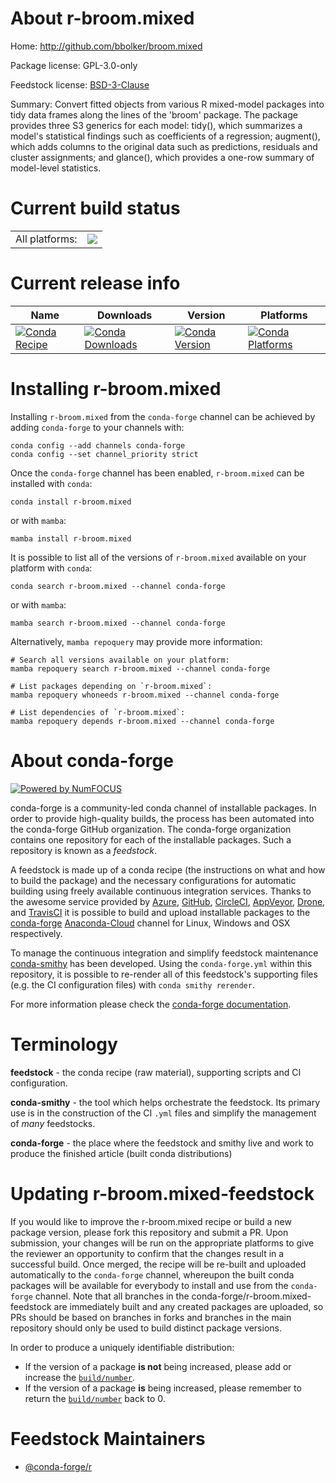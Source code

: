 About r-broom.mixed
===================

Home: http://github.com/bbolker/broom.mixed

Package license: GPL-3.0-only

Feedstock license: [BSD-3-Clause](https://github.com/conda-forge/r-broom.mixed-feedstock/blob/main/LICENSE.txt)

Summary: Convert fitted objects from various R mixed-model packages into tidy data frames along the lines of the 'broom' package. The package provides three S3 generics for each model: tidy(), which summarizes a model's statistical findings such as coefficients of a regression; augment(), which adds columns to the original data such as predictions, residuals and cluster assignments; and glance(), which provides a one-row summary of model-level statistics.

Current build status
====================


<table><tr><td>All platforms:</td>
    <td>
      <a href="https://dev.azure.com/conda-forge/feedstock-builds/_build/latest?definitionId=4166&branchName=main">
        <img src="https://dev.azure.com/conda-forge/feedstock-builds/_apis/build/status/r-broom.mixed-feedstock?branchName=main">
      </a>
    </td>
  </tr>
</table>

Current release info
====================

| Name | Downloads | Version | Platforms |
| --- | --- | --- | --- |
| [![Conda Recipe](https://img.shields.io/badge/recipe-r--broom.mixed-green.svg)](https://anaconda.org/conda-forge/r-broom.mixed) | [![Conda Downloads](https://img.shields.io/conda/dn/conda-forge/r-broom.mixed.svg)](https://anaconda.org/conda-forge/r-broom.mixed) | [![Conda Version](https://img.shields.io/conda/vn/conda-forge/r-broom.mixed.svg)](https://anaconda.org/conda-forge/r-broom.mixed) | [![Conda Platforms](https://img.shields.io/conda/pn/conda-forge/r-broom.mixed.svg)](https://anaconda.org/conda-forge/r-broom.mixed) |

Installing r-broom.mixed
========================

Installing `r-broom.mixed` from the `conda-forge` channel can be achieved by adding `conda-forge` to your channels with:

```
conda config --add channels conda-forge
conda config --set channel_priority strict
```

Once the `conda-forge` channel has been enabled, `r-broom.mixed` can be installed with `conda`:

```
conda install r-broom.mixed
```

or with `mamba`:

```
mamba install r-broom.mixed
```

It is possible to list all of the versions of `r-broom.mixed` available on your platform with `conda`:

```
conda search r-broom.mixed --channel conda-forge
```

or with `mamba`:

```
mamba search r-broom.mixed --channel conda-forge
```

Alternatively, `mamba repoquery` may provide more information:

```
# Search all versions available on your platform:
mamba repoquery search r-broom.mixed --channel conda-forge

# List packages depending on `r-broom.mixed`:
mamba repoquery whoneeds r-broom.mixed --channel conda-forge

# List dependencies of `r-broom.mixed`:
mamba repoquery depends r-broom.mixed --channel conda-forge
```


About conda-forge
=================

[![Powered by
NumFOCUS](https://img.shields.io/badge/powered%20by-NumFOCUS-orange.svg?style=flat&colorA=E1523D&colorB=007D8A)](https://numfocus.org)

conda-forge is a community-led conda channel of installable packages.
In order to provide high-quality builds, the process has been automated into the
conda-forge GitHub organization. The conda-forge organization contains one repository
for each of the installable packages. Such a repository is known as a *feedstock*.

A feedstock is made up of a conda recipe (the instructions on what and how to build
the package) and the necessary configurations for automatic building using freely
available continuous integration services. Thanks to the awesome service provided by
[Azure](https://azure.microsoft.com/en-us/services/devops/), [GitHub](https://github.com/),
[CircleCI](https://circleci.com/), [AppVeyor](https://www.appveyor.com/),
[Drone](https://cloud.drone.io/welcome), and [TravisCI](https://travis-ci.com/)
it is possible to build and upload installable packages to the
[conda-forge](https://anaconda.org/conda-forge) [Anaconda-Cloud](https://anaconda.org/)
channel for Linux, Windows and OSX respectively.

To manage the continuous integration and simplify feedstock maintenance
[conda-smithy](https://github.com/conda-forge/conda-smithy) has been developed.
Using the ``conda-forge.yml`` within this repository, it is possible to re-render all of
this feedstock's supporting files (e.g. the CI configuration files) with ``conda smithy rerender``.

For more information please check the [conda-forge documentation](https://conda-forge.org/docs/).

Terminology
===========

**feedstock** - the conda recipe (raw material), supporting scripts and CI configuration.

**conda-smithy** - the tool which helps orchestrate the feedstock.
                   Its primary use is in the construction of the CI ``.yml`` files
                   and simplify the management of *many* feedstocks.

**conda-forge** - the place where the feedstock and smithy live and work to
                  produce the finished article (built conda distributions)


Updating r-broom.mixed-feedstock
================================

If you would like to improve the r-broom.mixed recipe or build a new
package version, please fork this repository and submit a PR. Upon submission,
your changes will be run on the appropriate platforms to give the reviewer an
opportunity to confirm that the changes result in a successful build. Once
merged, the recipe will be re-built and uploaded automatically to the
`conda-forge` channel, whereupon the built conda packages will be available for
everybody to install and use from the `conda-forge` channel.
Note that all branches in the conda-forge/r-broom.mixed-feedstock are
immediately built and any created packages are uploaded, so PRs should be based
on branches in forks and branches in the main repository should only be used to
build distinct package versions.

In order to produce a uniquely identifiable distribution:
 * If the version of a package **is not** being increased, please add or increase
   the [``build/number``](https://docs.conda.io/projects/conda-build/en/latest/resources/define-metadata.html#build-number-and-string).
 * If the version of a package **is** being increased, please remember to return
   the [``build/number``](https://docs.conda.io/projects/conda-build/en/latest/resources/define-metadata.html#build-number-and-string)
   back to 0.

Feedstock Maintainers
=====================

* [@conda-forge/r](https://github.com/conda-forge/r/)

